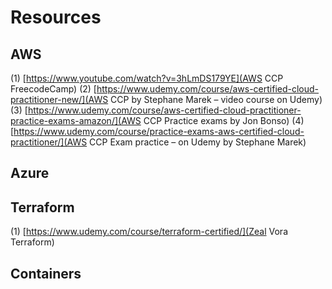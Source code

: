 # Resources

## AWS 

(1) [https://www.youtube.com/watch?v=3hLmDS179YE](AWS CCP FreecodeCamp)
(2) [https://www.udemy.com/course/aws-certified-cloud-practitioner-new/](AWS CCP by Stephane Marek – video course on Udemy)
(3) [https://www.udemy.com/course/aws-certified-cloud-practitioner-practice-exams-amazon/](AWS CCP Practice exams by Jon Bonso)
(4) [https://www.udemy.com/course/practice-exams-aws-certified-cloud-practitioner/](AWS CCP Exam practice – on Udemy by Stephane Marek)


## Azure


## Terraform

(1) [https://www.udemy.com/course/terraform-certified/](Zeal Vora Terraform)

## Containers



